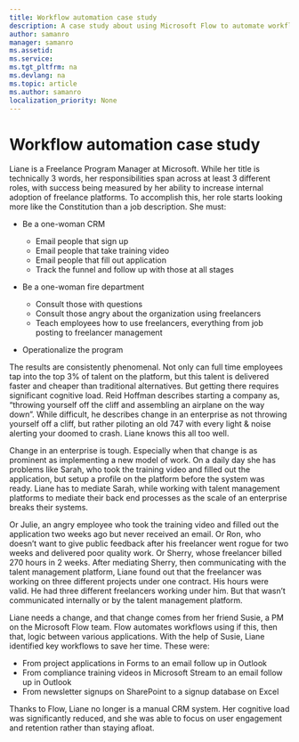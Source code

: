 ```yaml
---
title: Workflow automation case study 
description: A case study about using Microsoft Flow to automate workflow tasks in an enterprise freelance program
author: samanro
manager: samanro
ms.assetid: 
ms.service: 
ms.tgt_pltfrm: na
ms.devlang: na
ms.topic: article
ms.author: samanro
localization_priority: None 
---
```

Workflow automation case study 
===================

Liane is a Freelance Program Manager at Microsoft. While her title is technically 3 words, her responsibilities span across at least 3 different roles, with success being measured by her ability to increase internal adoption of freelance platforms. To accomplish this, her role starts looking more like the Constitution than a job description. She must:

- Be a one-woman CRM
    - Email people that sign up 
    - Email people that take training video
    - Email people that fill out application
    - Track the funnel and follow up with those at all stages 

- Be a one-woman fire department
    - Consult those with questions
    - Consult those angry about the organization using freelancers
    - Teach employees how to use freelancers, everything from job posting to freelancer management

- Operationalize the program

The results are consistently phenomenal. Not only can full time employees tap into the top 3% of talent on the platform, but this talent is delivered faster and cheaper than traditional alternatives. But getting there requires significant cognitive load. Reid Hoffman describes starting a company as, “throwing yourself off the cliff and assembling an airplane on the way down”. While difficult, he describes change in an enterprise as not throwing yourself off a cliff, but rather piloting an old 747 with every light & noise alerting your doomed to crash. Liane knows this all too well. 

Change in an enterprise is tough. Especially when that change is as prominent as implementing a new model of work. On a daily day she has problems like Sarah, who took the training video and filled out the application, but setup a profile on the platform before the system was ready. Liane has to mediate Sarah, while working with talent management platforms to mediate their back end processes as the scale of an enterprise breaks their systems. 

Or Julie, an angry employee who took the training video and filled out the application two weeks ago but never received an email. Or Ron, who doesn’t want to give public feedback after his freelancer went rogue for two weeks and delivered poor quality work. Or Sherry, whose freelancer billed 270 hours in 2 weeks. After mediating Sherry, then communicating with the talent management platform, Liane found out that the freelancer was working on three different projects under one contract. His hours were valid. He had three different freelancers working under him. But that wasn’t communicated internally or by the talent management platform.  

Liane needs a change, and that change comes from her friend Susie, a PM on the Microsoft Flow team. Flow automates workflows using if this, then that, logic between various applications. With the help of Susie, Liane identified key workflows to save her time. These were: 

- From project applications in Forms to an email follow up in Outlook 
- From compliance training videos in Microsoft Stream to an email follow up in Outlook
- From newsletter signups on SharePoint to a signup database on Excel 

Thanks to Flow, Liane no longer is a manual CRM system. Her cognitive load was significantly reduced, and she was able to focus on user engagement and retention rather than staying afloat.